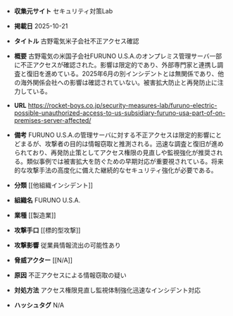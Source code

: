 - **収集元サイト**
セキュリティ対策Lab

- **掲載日**
2025-10-21

- **タイトル**
古野電気米子会社不正アクセス確認

- **概要**
古野電気の米国子会社FURUNO U.S.A.のオンプレミス管理サーバ一部に不正アクセスが確認された。影響は限定的であり、外部専門家と連携し調査と復旧を進めている。2025年6月の別インシデントとは無関係であり、他の海外関係会社への影響は確認されていない。被害拡大防止と再発防止に注力している。

- **URL**
https://rocket-boys.co.jp/security-measures-lab/furuno-electric-possible-unauthorized-access-to-us-subsidiary-furuno-usa-part-of-on-premises-server-affected/

- **備考**
FURUNO U.S.A.の管理サーバに対する不正アクセスは限定的影響にとどまるが、攻撃者の目的は情報窃取と推測される。迅速な調査と復旧が進められており、再発防止策としてアクセス権限の見直しや監視強化が推奨される。類似事例では被害拡大を防ぐための早期対応が重要視されている。将来的な攻撃手法の高度化に備えた継続的なセキュリティ強化が必要である。

- **分類**
[[他組織インシデント]]

- **組織名**
FURUNO U.S.A.

- **業種**
[[製造業]]

- **攻撃手口**
[[標的型攻撃]]

- **攻撃影響**
従業員情報流出の可能性あり

- **脅威アクター**
[[N/A]]

- **原因**
不正アクセスによる情報窃取の疑い

- **対処方法**
アクセス権限見直し監視体制強化迅速なインシデント対応

- **ハッシュタグ**
N/A
